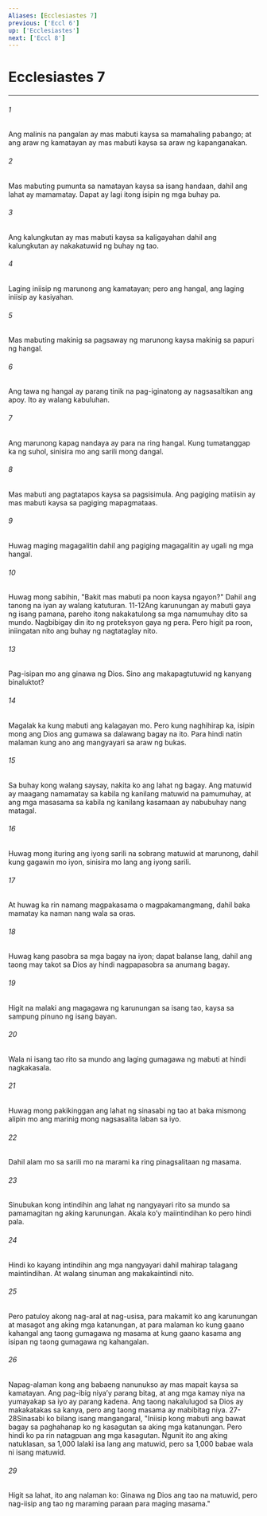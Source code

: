 ```yaml
---
Aliases: [Ecclesiastes 7]
previous: ['Eccl 6']
up: ['Ecclesiastes']
next: ['Eccl 8']
---
```

# Ecclesiastes 7

***






















###### 1 










Ang malinis na pangalan ay mas mabuti kaysa sa mamahaling pabango; at ang araw ng kamatayan ay mas mabuti kaysa sa araw ng kapanganakan. 





















###### 2 










Mas mabuting pumunta sa namatayan kaysa sa isang handaan, dahil ang lahat ay mamamatay. Dapat ay lagi itong isipin ng mga buhay pa. 





















###### 3 










Ang kalungkutan ay mas mabuti kaysa sa kaligayahan dahil ang kalungkutan ay nakakatuwid ng buhay ng tao. 





















###### 4 










Laging iniisip ng marunong ang kamatayan; pero ang hangal, ang laging iniisip ay kasiyahan. 





















###### 5 










Mas mabuting makinig sa pagsaway ng marunong kaysa makinig sa papuri ng hangal. 





















###### 6 










Ang tawa ng hangal ay parang tinik na pag-iginatong ay nagsasaltikan ang apoy. Ito ay walang kabuluhan. 





















###### 7 










Ang marunong kapag nandaya ay para na ring hangal. Kung tumatanggap ka ng suhol, sinisira mo ang sarili mong dangal. 





















###### 8 










Mas mabuti ang pagtatapos kaysa sa pagsisimula. Ang pagiging matiisin ay mas mabuti kaysa sa pagiging mapagmataas. 





















###### 9 










Huwag maging magagalitin dahil ang pagiging magagalitin ay ugali ng mga hangal. 





















###### 10 










Huwag mong sabihin, "Bakit mas mabuti pa noon kaysa ngayon?" Dahil ang tanong na iyan ay walang katuturan. 11-12Ang karunungan ay mabuti gaya ng isang pamana, pareho itong nakakatulong sa mga namumuhay dito sa mundo. Nagbibigay din ito ng proteksyon gaya ng pera. Pero higit pa roon, iniingatan nito ang buhay ng nagtataglay nito. 





















###### 13 










Pag-isipan mo ang ginawa ng Dios. Sino ang makapagtutuwid ng kanyang binaluktot? 





















###### 14 










Magalak ka kung mabuti ang kalagayan mo. Pero kung naghihirap ka, isipin mong ang Dios ang gumawa sa dalawang bagay na ito. Para hindi natin malaman kung ano ang mangyayari sa araw ng bukas. 





















###### 15 










Sa buhay kong walang saysay, nakita ko ang lahat ng bagay. Ang matuwid ay maagang namamatay sa kabila ng kanilang matuwid na pamumuhay, at ang mga masasama sa kabila ng kanilang kasamaan ay nabubuhay nang matagal. 





















###### 16 










Huwag mong ituring ang iyong sarili na sobrang matuwid at marunong, dahil kung gagawin mo iyon, sinisira mo lang ang iyong sarili. 





















###### 17 










At huwag ka rin namang magpakasama o magpakamangmang, dahil baka mamatay ka naman nang wala sa oras. 





















###### 18 










Huwag kang pasobra sa mga bagay na iyon; dapat balanse lang, dahil ang taong may takot sa Dios ay hindi nagpapasobra sa anumang bagay. 





















###### 19 










Higit na malaki ang magagawa ng karunungan sa isang tao, kaysa sa sampung pinuno ng isang bayan. 





















###### 20 










Wala ni isang tao rito sa mundo ang laging gumagawa ng mabuti at hindi nagkakasala. 





















###### 21 










Huwag mong pakikinggan ang lahat ng sinasabi ng tao at baka mismong alipin mo ang marinig mong nagsasalita laban sa iyo. 





















###### 22 










Dahil alam mo sa sarili mo na marami ka ring pinagsalitaan ng masama. 





















###### 23 










Sinubukan kong intindihin ang lahat ng nangyayari rito sa mundo sa pamamagitan ng aking karunungan. Akala koʼy maiintindihan ko pero hindi pala. 





















###### 24 










Hindi ko kayang intindihin ang mga nangyayari dahil mahirap talagang maintindihan. At walang sinuman ang makakaintindi nito. 





















###### 25 










Pero patuloy akong nag-aral at nag-usisa, para makamit ko ang karunungan at masagot ang aking mga katanungan, at para malaman ko kung gaano kahangal ang taong gumagawa ng masama at kung gaano kasama ang isipan ng taong gumagawa ng kahangalan. 





















###### 26 










Napag-alaman kong ang babaeng nanunukso ay mas mapait kaysa sa kamatayan. Ang pag-ibig niyaʼy parang bitag, at ang mga kamay niya na yumayakap sa iyo ay parang kadena. Ang taong nakalulugod sa Dios ay makakatakas sa kanya, pero ang taong masama ay mabibitag niya. 27-28Sinasabi ko bilang isang mangangaral, "Iniisip kong mabuti ang bawat bagay sa paghahanap ko ng kasagutan sa aking mga katanungan. Pero hindi ko pa rin natagpuan ang mga kasagutan. Ngunit ito ang aking natuklasan, sa 1,000 lalaki isa lang ang matuwid, pero sa 1,000 babae wala ni isang matuwid. 





















###### 29 










Higit sa lahat, ito ang nalaman ko: Ginawa ng Dios ang tao na matuwid, pero nag-iisip ang tao ng maraming paraan para maging masama."
